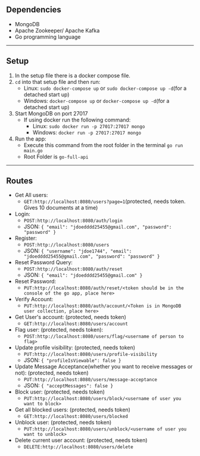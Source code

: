 ## Dependencies
- MongoDB
- Apache Zookeeper/ Apache Kafka
- Go programming language
---

## Setup
1. In the setup file there is a docker compose file.
2. `cd` into that setup file and then run:
    - Linux: `sudo docker-compose up` or `sudo docker-compose up -d`(for a detached start up)
    - Windows: `docker-compose up` or `docker-compose up -d`(for a detached start up)
3. Start MongoDB on port 27017
    - If using docker run the following command:
      - Linux: `sudo docker run -p 27017:27017 mongo`
      - Windows: `docker run -p 27017:27017 mongo`
4. Run the app:
   - Execute this command from the root folder in the terminal `go run main.go`
   - Root Folder is `go-full-api`
---

## Routes
- Get All users:
  - `GET:http://localhost:8080/users?page=1`(protected, needs token. Gives 10 documents at a time)
- Login:
  - `POST:http://localhost:8080/auth/login`
  - JSON: `{
    "email": "jdoedddd25455@gmail.com",
    "password": "password"
}`
- Register:
  - `POST:http://localhost:8080/users`
  - JSON: `{
        "username": "jdoe1744",
        "email": "jdoedddd25455@gmail.com",
        "password": "password"
}`
- Reset Password Query:
  - `POST:http://localhost:8080/auth/reset`
  - JSON: `{
    "email": "jdoedddd25455@gmail.com"
}`
- Reset Password:
  - `PUT:http://localhost:8080/auth/reset/<token should be in the console of the go app, place here>`
- Verify Account:
  - `PUT:http://localhost:8080/auth/account/<Token is in MongoDB user collection, place here>`
- Get User's account: (protected, needs token)
  - `GET:http://localhost:8080/users/account`
- Flag user: (protected, needs token):
  - `POST:http://localhost:8080/users/flag/<username of person to flag>`
- Update profile visibility: (protected, needs token)
  - `PUT:http://localhost:8080/users/profile-visibility`
  - JSON: `{
    "profileIsViewable": false
}`
- Update Message Acceptance(whether you want to receive messages or not): (protected, needs token)
  - `PUT:http://localhost:8080/users/message-acceptance`
  - JSON: `{
    "acceptMessages": false
}`
- Block user: (protected, needs token)
  - `PUT:http://localhost:8080/users/block/<username of user you want to block>`
- Get all blocked users: (protected, needs token)   
  - `GET:http://localhost:8080/users/blocked`
- Unblock user: (protected, needs token)
  - `PUT:http://localhost:8080/users/unblock/<username of user you want to unblock>`
- Delete current user account: (protected, needs token)
  - `DELETE:http://localhost:8080/users/delete`